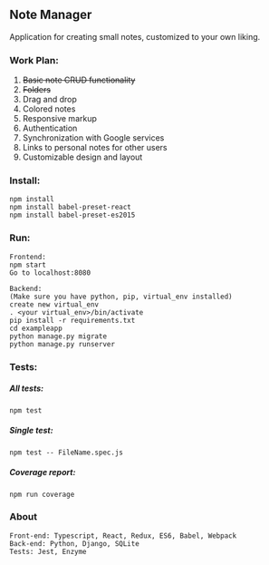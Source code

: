 ## Note Manager

Application for creating small notes, customized to your own liking.

### Work Plan:
1. ~~Basic note CRUD functionality~~
2. ~~Folders~~
3. Drag and drop
4. Colored notes
5. Responsive markup
6. Authentication
7. Synchronization with Google services
8. Links to personal notes for other users
9. Customizable design and layout

### Install:
```
npm install
npm install babel-preset-react
npm install babel-preset-es2015
```

### Run:
```
Frontend:
npm start
Go to localhost:8080

Backend:
(Make sure you have python, pip, virtual_env installed)
create new virtual_env
. <your virtual_env>/bin/activate
pip install -r requirements.txt
cd exampleapp
python manage.py migrate
python manage.py runserver
```

### Tests:
##### All tests:
```
npm test
```
##### Single test:
```
npm test -- FileName.spec.js
```
##### Coverage report:
```
npm run coverage
```

### About
```
Front-end: Typescript, React, Redux, ES6, Babel, Webpack
Back-end: Python, Django, SQLite
Tests: Jest, Enzyme
```
